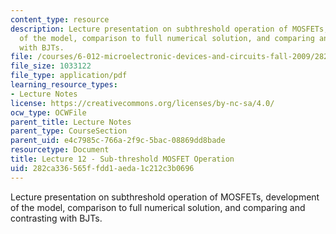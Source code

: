 ```yaml
---
content_type: resource
description: Lecture presentation on subthreshold operation of MOSFETs, development
  of the model, comparison to full numerical solution, and comparing and contrasting
  with BJTs.
file: /courses/6-012-microelectronic-devices-and-circuits-fall-2009/282ca336565ffdd1aeda1c212c3b0696_MIT6_012F09_lec12.pdf
file_size: 1033122
file_type: application/pdf
learning_resource_types:
- Lecture Notes
license: https://creativecommons.org/licenses/by-nc-sa/4.0/
ocw_type: OCWFile
parent_title: Lecture Notes
parent_type: CourseSection
parent_uid: e4c7985c-766a-2f9c-5bac-08869dd8bade
resourcetype: Document
title: Lecture 12 - Sub-threshold MOSFET Operation
uid: 282ca336-565f-fdd1-aeda-1c212c3b0696
---
```

Lecture presentation on subthreshold operation of MOSFETs, development of the model, comparison to full numerical solution, and comparing and contrasting with BJTs.